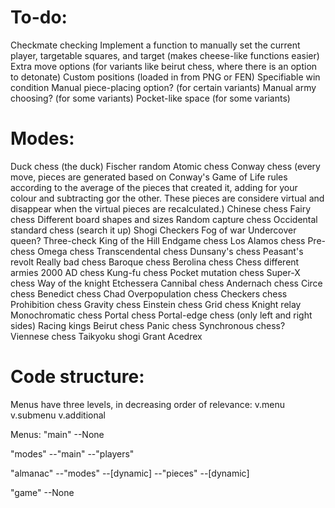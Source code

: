 # To-do:
Checkmate checking
Implement a function to manually set the current player, targetable squares, and target (makes cheese-like functions easier)
Extra move options (for variants like beirut chess, where there is an option to detonate)
Custom positions (loaded in from PNG or FEN)
Specifiable win condition
Manual piece-placing option? (for certain variants)
Manual army choosing? (for some variants)
Pocket-like space (for some variants)

# Modes:
Duck chess (the duck)
Fischer random
Atomic chess
Conway chess (every move, pieces are generated based on Conway's Game of Life rules according to the average of the pieces that created it, adding for your colour and subtracting gor the other. These pieces are considere virtual and disappear when the virtual pieces are recalculated.)
Chinese chess
Fairy chess
Different board shapes and sizes
Random capture chess
Occidental standard chess (search it up)
Shogi
Checkers
Fog of war
Undercover queen?
Three-check
King of the Hill
Endgame chess
Los Alamos chess
Pre-chess
Omega chess
Transcendental chess
Dunsany's chess
Peasant's revolt
Really bad chess
Baroque chess
Berolina chess
Chess different armies
2000 AD chess
Kung-fu chess
Pocket mutation chess
Super-X chess
Way of the knight
Etchessera
Cannibal chess
Andernach chess
Circe chess
Benedict chess
Chad
Overpopulation chess
Checkers chess
Prohibition chess
Gravity chess
Einstein chess
Grid chess
Knight relay
Monochromatic chess
Portal chess
Portal-edge chess (only left and right sides)
Racing kings
Beirut chess
Panic chess
Synchronous chess?
Viennese chess
Taikyoku shogi
Grant Acedrex

# Code structure:
Menus have three levels, in decreasing order of relevance:
v.menu
v.submenu
v.additional

Menus:
"main"
--None

"modes"
--"main"
--"players"

"almanac"
--"modes"
    --[dynamic]
--"pieces"
    --[dynamic]

"game"
--None